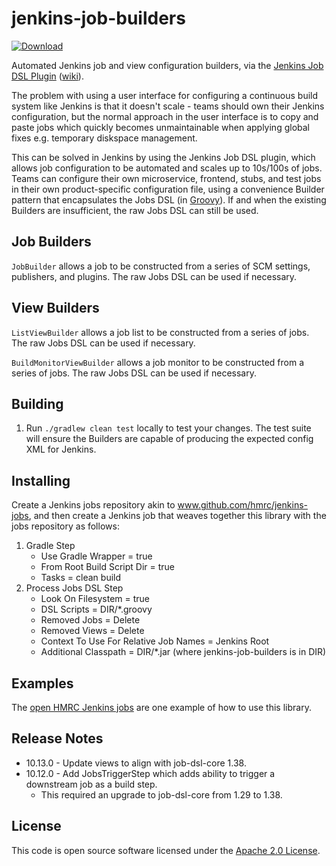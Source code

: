 # jenkins-job-builders
[ ![Download](https://api.bintray.com/packages/hmrc/releases/jenkins-job-builders/images/download.svg) ](https://bintray.com/hmrc/releases/jenkins-job-builders/_latestVersion)

Automated Jenkins job and view configuration builders, via the [Jenkins Job DSL Plugin](https://github.com/jenkinsci/job-dsl-plugin) ([wiki](https://github.com/jenkinsci/job-dsl-plugin/wiki)).

The problem with using a user interface for configuring a continuous build system like Jenkins is that it doesn't scale - teams should own their Jenkins configuration, but the normal approach in the user interface is to copy and paste jobs which quickly becomes unmaintainable when applying global fixes e.g. temporary diskspace management.

This can be solved in Jenkins by using the Jenkins Job DSL plugin, which allows job configuration to be automated and scales up to 10s/100s of jobs. Teams can configure their own microservice, frontend, stubs, and test jobs in their own product-specific configuration file, using a convenience Builder pattern that encapsulates the Jobs DSL (in [Groovy](http://groovy-lang.org/)). If and when the existing Builders are insufficient, the raw Jobs DSL can still be used.

## Job Builders

`JobBuilder` allows a job to be constructed from a series of SCM settings, publishers, and plugins. The raw Jobs DSL can be used if necessary.

## View Builders

`ListViewBuilder` allows a job list to be constructed from a series of jobs. The raw Jobs DSL can be used if necessary.

`BuildMonitorViewBuilder` allows a job monitor to be constructed from a series of jobs. The raw Jobs DSL can be used if necessary.

## Building

1. Run `./gradlew clean test` locally to test your changes. The test suite will ensure the Builders are capable of producing the expected config XML for Jenkins.

## Installing

Create a Jenkins jobs repository akin to www.github.com/hmrc/jenkins-jobs, and then create a Jenkins job that weaves together this library with the jobs repository as follows:

1. Gradle Step
    * Use Gradle Wrapper = true
    * From Root Build Script Dir = true
    * Tasks = clean build
2. Process Jobs DSL Step
    * Look On Filesystem = true
    * DSL Scripts = DIR/*.groovy
    * Removed Jobs = Delete
    * Removed Views = Delete
    * Context To Use For Relative Job Names = Jenkins Root
    * Additional Classpath = DIR/*.jar (where jenkins-job-builders is in DIR)

## Examples

The [open HMRC Jenkins jobs](https://github.com/hmrc/jenkins-jobs) are one example of how to use this library.

## Release Notes

* 10.13.0 - Update views to align with job-dsl-core 1.38.
* 10.12.0 - Add JobsTriggerStep which adds ability to trigger a downstream job as a build step.
    * This required an upgrade to job-dsl-core from 1.29 to 1.38.

## License

This code is open source software licensed under the [Apache 2.0 License]("http://www.apache.org/licenses/LICENSE-2.0.html").
